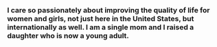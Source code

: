 ### I care so passionately about improving the quality of life for women and girls, not just here in the United States, but internationally as well. I am a single mom and I raised a daughter who is now a young adult.